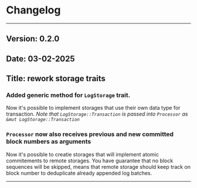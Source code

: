 # Changelog

---

## Version: 0.2.0
## Date: 03-02-2025
## Title: rework storage traits

### Added generic method for ```LogStorage``` trait. 
Now it's possible to implement storages that use their own data type for transaction.
*Note that ```LogStorage::Transaction``` is passed into ```Processor``` as ```&mut LogStorage::Transaction```*

### ```Processor``` now also receives previous and new committed block numbers as arguments
Now it's possible to creatie storages that will implement atomic commitements to remote storages.
You have guarantee that no block sequences will be skipped, means that remote storage should keep track on block number to deduplicate already appended log batches.

---
